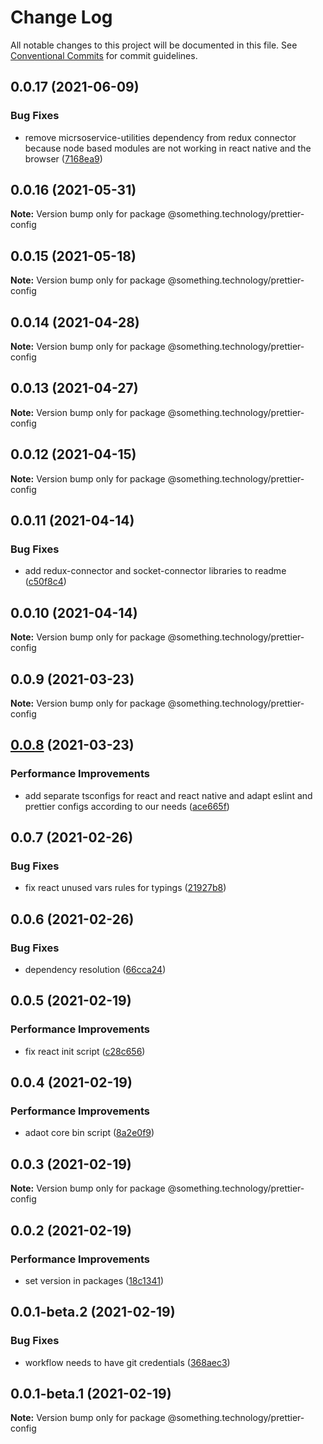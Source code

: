 # Change Log

All notable changes to this project will be documented in this file.
See [Conventional Commits](https://conventionalcommits.org) for commit guidelines.

## 0.0.17 (2021-06-09)


### Bug Fixes

* remove micrsoservice-utilities dependency from redux connector because node based modules are not working in react native and the browser ([7168ea9](https://github.com/Something-Technology/something-ts/commit/7168ea95434f59b31d8e38cf6259f9a5f32fda96))





## 0.0.16 (2021-05-31)

**Note:** Version bump only for package @something.technology/prettier-config





## 0.0.15 (2021-05-18)

**Note:** Version bump only for package @something.technology/prettier-config





## 0.0.14 (2021-04-28)

**Note:** Version bump only for package @something.technology/prettier-config





## 0.0.13 (2021-04-27)

**Note:** Version bump only for package @something.technology/prettier-config





## 0.0.12 (2021-04-15)

**Note:** Version bump only for package @something.technology/prettier-config





## 0.0.11 (2021-04-14)


### Bug Fixes

* add redux-connector and socket-connector libraries to readme ([c50f8c4](https://github.com/Something-Technology/something-ts/commit/c50f8c43d710ba65a2d2927ef2344cc9eddaba23))





## 0.0.10 (2021-04-14)

**Note:** Version bump only for package @something.technology/prettier-config





## 0.0.9 (2021-03-23)

**Note:** Version bump only for package @something.technology/prettier-config





## [0.0.8](https://github.com/Something-Technology/something-ts/compare/@something.technology/prettier-config@0.0.7...@something.technology/prettier-config@0.0.8) (2021-03-23)


### Performance Improvements

* add separate tsconfigs for react and react native and adapt eslint and prettier configs according to our needs ([ace665f](https://github.com/Something-Technology/something-ts/commit/ace665fe0381fb11b1c369fa504f89e77915ea03))





## 0.0.7 (2021-02-26)


### Bug Fixes

* fix react unused vars rules for typings ([21927b8](https://github.com/Something-Technology/something-ts/commit/21927b8904489053044801e064394f108267146e))





## 0.0.6 (2021-02-26)


### Bug Fixes

* dependency resolution ([66cca24](https://github.com/Something-Technology/something-ts/commit/66cca241acecaa70ca01a7f38f6ee3549a5ada12))





## 0.0.5 (2021-02-19)


### Performance Improvements

* fix react init script ([c28c656](https://github.com/Something-Technology/something-ts/commit/c28c656597cfc5553e30ea9ca92f7c2d87f3fd22))





## 0.0.4 (2021-02-19)


### Performance Improvements

* adaot core bin script ([8a2e0f9](https://github.com/Something-Technology/something-ts/commit/8a2e0f9300f082439060384e36281d08a9dd1105))





## 0.0.3 (2021-02-19)

**Note:** Version bump only for package @something.technology/prettier-config





## 0.0.2 (2021-02-19)


### Performance Improvements

* set version in packages ([18c1341](https://github.com/Something-Technology/something-ts/commit/18c134188bdf54ef8e47d90db500bc80ad0b4706))





## 0.0.1-beta.2 (2021-02-19)


### Bug Fixes

* workflow needs to have git credentials ([368aec3](https://github.com/Something-Technology/something-ts/commit/368aec392994c1c73dadb0d8803ab6f6fabe1ef1))





## 0.0.1-beta.1 (2021-02-19)

**Note:** Version bump only for package @something.technology/prettier-config
